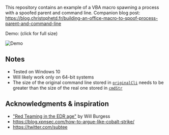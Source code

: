 This repository contains an example of a VBA macro spawning a process with a spoofed parent and command line.  Companion blog post: https://blog.christophetd.fr/building-an-office-macro-to-spoof-process-parent-and-command-line

Demo: (click for full size)

![Demo](https://user-images.githubusercontent.com/136675/54154646-49e44780-443a-11e9-998d-ec1f54a83437.gif)


## Notes

- Tested on Windows 10
- Will likely work only on 64-bit systems
- The size of the original command line stored in [`originalCli`](https://github.com/christophetd/spoofing-office-macro/blob/master/macro.vba#L260) needs to be greater than the size of the real one stored in [`cmdStr`](https://github.com/christophetd/spoofing-office-macro/blob/master/macro.vba#L311)

## Acknowledgments & inspiration

- ["Red Teaming in the EDR age"](https://www.youtube.com/watch?v=l8nkXCOYQC4) by Will Burgess 
- https://blog.xpnsec.com/how-to-argue-like-cobalt-strike/
- https://twitter.com/subtee
